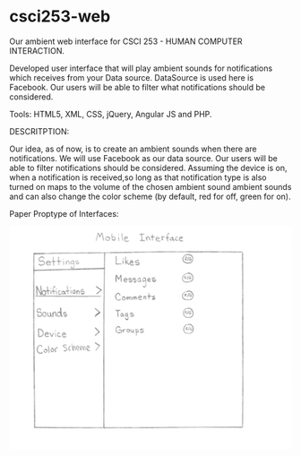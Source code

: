 # csci253-web
Our ambient web interface for CSCI 253 - HUMAN COMPUTER INTERACTION.

Developed user interface that will play ambient sounds for notifications which receives from your Data source. DataSource is used here is Facebook. Our users will be able to filter what notifications should be considered.

Tools: HTML5, XML, CSS, jQuery, Angular JS and PHP.

DESCRITPTION:

Our idea, as of now, is to create an ambient sounds when there are notifications. We will use Facebook as our data source. Our users will be able to filter notifications should be considered. Assuming the device is on, when a notification is received,so long as that notification type is also turned on maps to the volume of the chosen ambient sound ambient sounds and can also change the color scheme (by default, red for off, green for on).

Paper Proptype of Interfaces:

![alt text](ScreenShot_1.png "Mobile Interface")
